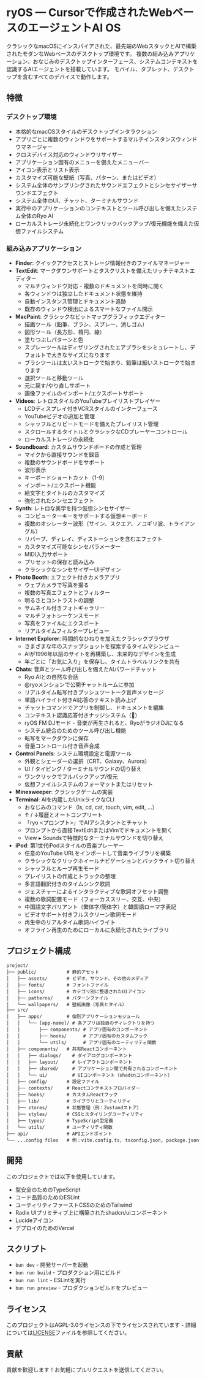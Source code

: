 # ryOS — Cursorで作成されたWebベースのエージェントAI OS

クラシックなmacOSにインスパイアされた、最先端のWebスタックとAIで構築されたモダンなWebベースのデスクトップ環境です。
複数の組み込みアプリケーション、おなじみのデスクトップインターフェース、システムコンテキストを認識するAIエージェントを搭載しています。
モバイル、タブレット、デスクトップを含むすべてのデバイスで動作します。

## 特徴

### デスクトップ環境

- 本格的なmacOSスタイルのデスクトップインタラクション
- アプリごとに複数のウィンドウをサポートするマルチインスタンスウィンドウマネージャー
- クロスデバイス対応のウィンドウリサイザー
- アプリケーション固有のメニューを備えたメニューバー
- アイコン表示とリスト表示
- カスタマイズ可能な壁紙（写真、パターン、またはビデオ）
- システム全体のサンプリングされたサウンドエフェクトとシンセサイザーサウンドエフェクト
- システム全体のUI、チャット、ターミナルサウンド
- 実行中のアプリケーションのコンテキストとツール呼び出しを備えたシステム全体のRyo AI
- ローカルストレージ永続化とワンクリックバックアップ/復元機能を備えた仮想ファイルシステム

### 組み込みアプリケーション

- **Finder**: クイックアクセスとストレージ情報付きのファイルマネージャー
- **TextEdit**: マークダウンサポートとタスクリストを備えたリッチテキストエディター
  - マルチウィンドウ対応 - 複数のドキュメントを同時に開く
  - 各ウィンドウは独立したドキュメント状態を維持
  - 自動インスタンス管理とドキュメント追跡
  - 既存のウィンドウ検出によるスマートなファイル開示
- **MacPaint**: クラシックなビットマップグラフィックエディター
  - 描画ツール（鉛筆、ブラシ、スプレー、消しゴム）
  - 図形ツール（長方形、楕円、線）
  - 塗りつぶしパターンと色
  - スプレーツールはディザリングされたエアブラシをシミュレートし、デフォルトで大きなサイズになります
  - ブラシツールは太いストロークで始まり、鉛筆は細いストロークで始まります
  - 選択ツールと移動ツール
  - 元に戻す/やり直しサポート
  - 画像ファイルのインポート/エクスポートサポート
- **Videos**: レトロスタイルのYouTubeプレイリストプレイヤー
  - LCDディスプレイ付きVCRスタイルのインターフェース
  - YouTubeビデオの追加と管理
  - シャッフルとリピートモードを備えたプレイリスト管理
  - スクロールするタイトルとクラシックなCDプレーヤーコントロール
  - ローカルストレージの永続化
- **Soundboard**: カスタムサウンドボードの作成と管理
  - マイクから直接サウンドを録音
  - 複数のサウンドボードをサポート
  - 波形表示
  - キーボードショートカット（1-9）
  - インポート/エクスポート機能
  - 絵文字とタイトルのカスタマイズ
  - 強化されたシンセエフェクト
- **Synth**: レトロな美学を持つ仮想シンセサイザー
  - コンピューターキーをサポートする仮想キーボード
  - 複数のオシレーター波形（サイン、スクエア、ノコギリ波、トライアングル）
  - リバーブ、ディレイ、ディストーションを含むエフェクト
  - カスタマイズ可能なシンセパラメーター
  - MIDI入力サポート
  - プリセットの保存と読み込み
  - クラシックなシンセサイザーUIデザイン
- **Photo Booth**: エフェクト付きカメラアプリ
  - ウェブカメラで写真を撮る
  - 複数の写真エフェクトとフィルター
  - 明るさとコントラストの調整
  - サムネイル付きフォトギャラリー
  - マルチフォトシーケンスモード
  - 写真をファイルにエクスポート
  - リアルタイムフィルタープレビュー
- **Internet Explorer**: 時間的なひねりを加えたクラシックブラウザ
  - さまざまな年のスナップショットを探索するタイムマシンビュー
  - AIが1996年以前のサイトを再構築し、未来的なデザインを生成
  - 年ごとに「お気に入り」を保存し、タイムトラベルリンクを共有
- **Chats**: 音声とツール呼び出しを備えたAIパワードチャット
  - Ryo AIとの自然な会話
  - @ryoメンションで公開チャットルームに参加
  - リアルタイム転写付きプッシュツートーク音声メッセージ
  - 単語ハイライト付きAI応答のテキスト読み上げ
  - チャットコマンドでアプリを制御し、ドキュメントを編集
  - コンテキスト認識応答付きナッジシステム（👋）
  - ryOS FM DJモード - 音楽が再生されると、RyoがラジオDJになる
  - システム統合のためのツール呼び出し機能
  - 転写をマークダウンに保存
  - 音量コントロール付き音声合成
- **Control Panels**: システム環境設定と電源ツール
  - 外観とシェーダーの選択（CRT、Galaxy、Aurora）
  - UI / タイピング / ターミナルサウンドの切り替え
  - ワンクリックでフルバックアップ/復元
  - 仮想ファイルシステムのフォーマットまたはリセット
- **Minesweeper**: クラシックゲームの実装
- **Terminal**: AIを内蔵したUnixライクなCLI
  - おなじみのコマンド（ls, cd, cat, touch, vim, edit, …）
  - ↑ / ↓履歴とオートコンプリート
  - 「ryo <プロンプト>」でAIアシスタントとチャット
  - プロンプトから直接TextEditまたはVimでドキュメントを開く
  - View ▸ Soundsで特徴的なターミナルサウンドを切り替え
- **iPod**: 第1世代iPodスタイルの音楽プレーヤー
  - 任意のYouTube URLをインポートして音楽ライブラリを構築
  - クラシックなクリックホイールナビゲーションとバックライト切り替え
  - シャッフルとループ再生モード
  - プレイリストの作成とトラックの整理
  - 多言語翻訳付きのタイムシンク歌詞
  - ジェスチャーによるインタラクティブな歌詞オフセット調整
  - 複数の歌詞配置モード（フォーカススリー、交互、中央）
  - 中国語文字バリアント（繁体字/簡体字）と韓国語ローマ字表記
  - ビデオサポート付きフルスクリーン歌詞モード
  - 再生中のリアルタイム歌詞ハイライト
  - オフライン再生のためにローカルに永続化されたライブラリ

## プロジェクト構成

```
project/
├── public/           # 静的アセット
│   ├── assets/       # ビデオ、サウンド、その他のメディア
│   ├── fonts/        # フォントファイル
│   ├── icons/        # カテゴリ別に整理されたUIアイコン
│   ├── patterns/     # パターンファイル
│   └── wallpapers/   # 壁紙画像（写真とタイル）
├── src/
│   ├── apps/         # 個別アプリケーションモジュール
│   │   └── [app-name]/ # 各アプリは独自のディレクトリを持つ
│   │       ├── components/ # アプリ固有のコンポーネント
│   │       ├── hooks/      # アプリ固有のカスタムフック
│   │       └── utils/      # アプリ固有のユーティリティ関数
│   ├── components/   # 共有Reactコンポーネント
│   │   ├── dialogs/    # ダイアログコンポーネント
│   │   ├── layout/     # レイアウトコンポーネント
│   │   ├── shared/     # アプリケーション間で共有されるコンポーネント
│   │   └── ui/         # UIコンポーネント（shadcnコンポーネント）
│   ├── config/       # 設定ファイル
│   ├── contexts/     # Reactコンテキストプロバイダー
│   ├── hooks/        # カスタムReactフック
│   ├── lib/          # ライブラリとユーティリティ
│   ├── stores/       # 状態管理（例：Zustandストア）
│   ├── styles/       # CSSとスタイリングユーティリティ
│   ├── types/        # TypeScript型定義
│   └── utils/        # ユーティリティ関数
├── api/              # APIエンドポイント
└── ...config files   # 例：vite.config.ts, tsconfig.json, package.json
```

## 開発

このプロジェクトでは以下を使用しています。

- 型安全のためのTypeScript
- コード品質のためのESLint
- ユーティリティファーストCSSのためのTailwind
- Radix UIプリミティブ上に構築されたshadcn/uiコンポーネント
- Lucideアイコン
- デプロイのためのVercel

## スクリプト

- `bun dev` - 開発サーバーを起動
- `bun run build` - プロダクション用にビルド
- `bun run lint` - ESLintを実行
- `bun run preview` - プロダクションビルドをプレビュー

## ライセンス

このプロジェクトはAGPL-3.0ライセンスの下でライセンスされています - 詳細については[LICENSE](LICENSE)ファイルを参照してください。

## 貢献

貢献を歓迎します！お気軽にプルリクエストを送信してください。
